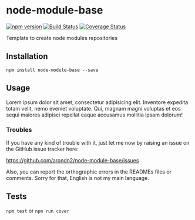 node-module-base
===============

[![npm version](https://badge.fury.io/js/node-module-base.svg)](https://badge.fury.io/js/node-module-base) [![Build Status](https://travis-ci.org/arondn2/node-module-base.svg?branch=master)](https://travis-ci.org/arondn2/node-module-base)
[![Coverage Status](https://coveralls.io/repos/github/arondn2/node-module-base/badge.svg?branch=master)](https://coveralls.io/github/arondn2/node-module-base?branch=master)

Template to create node modules repositories

## Installation

`npm install node-module-base --save`

## Usage

Lorem ipsum dolor sit amet, consectetur adipisicing elit. Inventore expedita totam velit, nemo eveniet voluptate. Qui, magnam magni voluptas et eos sequi maiores adipisci repellat eaque accusamus mollitia ipsam dolorum!

### Troubles

If you have any kind of trouble with it, just let me now by raising an issue on the GitHub issue tracker here:

https://github.com/arondn2/node-module-base/issues

Also, you can report the orthographic errors in the READMEs files or comments. Sorry for that, English is not my main language.

## Tests

`npm test` or `npm run cover`
